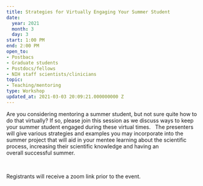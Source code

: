 ```yaml
---
title: Strategies for Virtually Engaging Your Summer Student
date:
  year: 2021
  month: 3
  day: 3
start: 1:00 PM
end: 2:00 PM
open_to:
- Postbacs
- Graduate students
- Postdocs/fellows
- NIH staff scientists/clinicians
topic:
- Teaching/mentoring
type: Workshop
updated_at: 2021-03-03 20:09:21.000000000 Z
---
```

Are you considering mentoring a summer student, but not sure quite how
to do that virtually? If so, please join this session as we discuss ways
to keep your summer student engaged during these virtual times.   The
presenters will give various strategies and examples you may incorporate
into the summer project that will aid in your mentee learning about the
scientific process, increasing their scientific knowledge and having an
overall successful summer. 

 

Registrants will receive a zoom link prior to the event.
